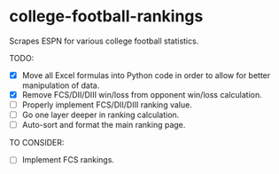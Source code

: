 college-football-rankings
=========================

Scrapes ESPN for various college football statistics.

TODO:
- [x] Move all Excel formulas into Python code in order to allow for better manipulation of data.
- [x] Remove FCS/DII/DIII win/loss from opponent win/loss calculation.
- [ ] Properly implement FCS/DII/DIII ranking value.
- [ ] Go one layer deeper in ranking calculation.
- [ ] Auto-sort and format the main ranking page.

TO CONSIDER:
- [ ] Implement FCS rankings.